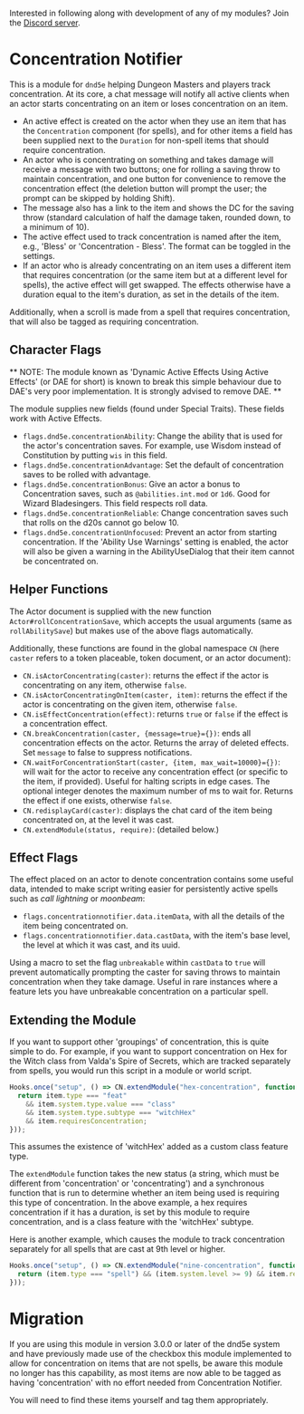 Interested in following along with development of any of my modules? Join the [Discord server](https://discord.gg/QAG8eWABGT).

# Concentration Notifier

This is a module for `dnd5e` helping Dungeon Masters and players track concentration.
At its core, a chat message will notify all active clients when an actor starts concentrating on an item or loses concentration on an item.

* An active effect is created on the actor when they use an item that has the `Concentration` component (for spells), and for other items a field has been supplied next to the `Duration` for non-spell items that should require concentration.
* An actor who is concentrating on something and takes damage will receive a message with two buttons; one for rolling a saving throw to maintain concentration, and one button for convenience to remove the concentration effect (the deletion button will prompt the user; the prompt can be skipped by holding Shift).
* The message also has a link to the item and shows the DC for the saving throw (standard calculation of half the damage taken, rounded down, to a minimum of 10).
* The active effect used to track concentration is named after the item, e.g., 'Bless' or 'Concentration - Bless'. The format can be toggled in the settings.
* If an actor who is already concentrating on an item uses a different item that requires concentration (or the same item but at a different level for spells), the active effect will get swapped. The effects otherwise have a duration equal to the item's duration, as set in the details of the item.

Additionally, when a scroll is made from a spell that requires concentration, that will also be tagged as requiring concentration.

## Character Flags

** NOTE: The module known as 'Dynamic Active Effects Using Active Effects' (or DAE for short) is known to break this simple behaviour due to DAE's very poor implementation. It is strongly advised to remove DAE. **

The module supplies new fields (found under Special Traits). These fields work with Active Effects.
* `flags.dnd5e.concentrationAbility`: Change the ability that is used for the actor's concentration saves. For example, use Wisdom instead of Constitution by putting `wis` in this field.
* `flags.dnd5e.concentrationAdvantage`: Set the default of concentration saves to be rolled with advantage.
* `flags.dnd5e.concentrationBonus`: Give an actor a bonus to Concentration saves, such as `@abilities.int.mod` or `1d6`. Good for  Wizard Bladesingers. This field respects roll data.
* `flags.dnd5e.concentrationReliable`: Change concentration saves such that rolls on the d20s cannot go below 10.
* `flags.dnd5e.concentrationUnfocused`: Prevent an actor from starting concentration. If the 'Ability Use Warnings' setting is enabled, the actor will also be given a warning in the AbilityUseDialog that their item cannot be concentrated on.

## Helper Functions

The Actor document is supplied with the new function `Actor#rollConcentrationSave`, which accepts the usual arguments (same as `rollAbilitySave`) but makes use of the above flags automatically.

Additionally, these functions are found in the global namespace `CN` (here `caster` refers to a token placeable, token document, or an actor document):
* `CN.isActorConcentrating(caster)`: returns the effect if the actor is concentrating on any item, otherwise `false`.
* `CN.isActorConcentratingOnItem(caster, item)`: returns the effect if the actor is concentrating on the given item, otherwise `false`.
* `CN.isEffectConcentration(effect)`: returns `true` or `false` if the effect is a concentration effect.
* `CN.breakConcentration(caster, {message=true}={})`: ends all concentration effects on the actor. Returns the array of deleted effects. Set `message` to false to suppress notifications.
* `CN.waitForConcentrationStart(caster, {item, max_wait=10000}={})`: will wait for the actor to receive any concentration effect (or specific to the item, if provided). Useful for halting scripts in edge cases. The optional integer denotes the maximum number of ms to wait for. Returns the effect if one exists, otherwise `false`.
* `CN.redisplayCard(caster)`: displays the chat card of the item being concentrated on, at the level it was cast.
* `CN.extendModule(status, require)`: (detailed below.)

## Effect Flags

The effect placed on an actor to denote concentration contains some useful data, intended to make script writing easier for persistently active spells such as <em>call lightning</em> or <em>moonbeam</em>:
* `flags.concentrationnotifier.data.itemData`, with all the details of the item being concentrated on.
* `flags.concentrationnotifier.data.castData`, with the item's base level, the level at which it was cast, and its uuid.

Using a macro to set the flag `unbreakable` within `castData` to `true` will prevent automatically prompting the caster for saving throws to maintain concentration when they take damage. Useful in rare instances where a feature lets you have unbreakable concentration on a particular spell.

## Extending the Module
If you want to support other 'groupings' of concentration, this is quite simple to do. For example, if you want to support concentration on Hex for the Witch class from Valda's Spire of Secrets, which are tracked separately from spells, you would run this script in a module or world script.
```js
Hooks.once("setup", () => CN.extendModule("hex-concentration", function itemRequiresConcentration(item) {
  return item.type === "feat"
    && item.system.type.value === "class"
    && item.system.type.subtype === "witchHex"
    && item.requiresConcentration;
}));
```
This assumes the existence of 'witchHex' added as a custom class feature type.

The `extendModule` function takes the new status (a string, which must be different from 'concentration' or 'concentrating') and a synchronous function that is run to determine whether an item being used is requiring this type of concentration. In the above example, a hex requires concentration if it has a duration, is set by this module to require concentration, and is a class feature with the 'witchHex' subtype.

Here is another example, which causes the module to track concentration separately for all spells that are cast at 9th level or higher.
```js
Hooks.once("setup", () => CN.extendModule("nine-concentration", function itemRequiresConcentration(item) {
  return (item.type === "spell") && (item.system.level >= 9) && item.requiresConcentration;
}));
```

# Migration
If you are using this module in version 3.0.0 or later of the dnd5e system and have previously made use of the checkbox this module implemented to allow for concentration on items that are not spells, be aware this module no longer has this capability, as most items are now able to be tagged as having 'concentration' with no effort needed from Concentration Notifier.

You will need to find these items yourself and tag them appropriately.
